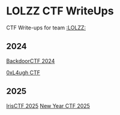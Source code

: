# LOLZZ CTF WriteUps

CTF Write-ups for team [:LOLZZ:](https://ctftime.org/team/367339)

## 2024

[BackdoorCTF 2024](2024/BackdoorCTF_2024/README.md)

[0xL4ugh CTF](2024/0xL4ugh_CTF/README.md)

## 2025

[IrisCTF 2025](2025/IrisCTF_2025/README.md)
[New Year CTF 2025](2025/IrisCTF_2025/README.md)